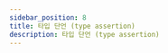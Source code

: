 ```yaml
---
sidebar_position: 8
title: 타입 단언 (type assertion)
description: 타입 단언 (type assertion)
---
```


<head>
  <meta name="title" content="Advanced 학습 | 기초부터 시작하는 타입스크립트" data-rh="true" />
  <meta name="description" content="타입 단언 (type assertion)" data-rh="true" />
  <meta property="og:title" content="Advanced 학습 | 기초부터 시작하는 타입스크립트" data-rh="true" />
  <meta property="og:description" content="타입 단언 (type assertion)" data-rh="true" />
</head>
